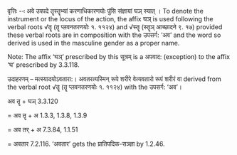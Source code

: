 




वृत्तिः --ः अवे उपपदे तॄस्तॄभ्यां करणाधिकारणयोः पुंसि संज्ञायां घञ् स्यात् । To denote the instrument or the locus of the action, the affix घञ् is used following the verbal roots √तॄ (तॄ प्लवनतरणयोः १. ११२४) and √स्तॄ (स्तॄञ् आच्छादने ९. १७) provided these verbal roots are in composition with the उपसर्ग: ‘अव’ and the word so derived is used in the masculine gender as a proper name.

Note: The affix ‘घञ्’ prescribed by this सूत्रम् is a अपवाद: (exception) to the affix ‘घ’ prescribed by 3.3.118.


उदाहरणम् – मत्स्यादयोऽवतारा:। अवतरत्यस्मिन् रूपे शरीरे वेत्यवतारो रूपं शरीरं वा derived from the verbal root √तॄ (तॄ प्लवनतरणयोः १. ११२४) with the उपसर्ग: ‘अव’।


अव तॄ + घञ् 3.3.120

= अव तॄ + अ 1.3.3, 1.3.8, 1.3.9

= अव तर् + अ 7.3.84, 1.1.51

= अवतार 7.2.116. ‘अवतार’ gets the प्रातिपदिक-सञ्ज्ञा by 1.2.46.


